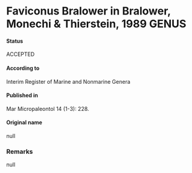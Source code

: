 Faviconus Bralower in Bralower, Monechi & Thierstein, 1989 GENUS
=======

#### Status
ACCEPTED

#### According to
Interim Register of Marine and Nonmarine Genera

#### Published in
Mar Micropaleontol 14 (1-3): 228.

#### Original name
null

### Remarks
null